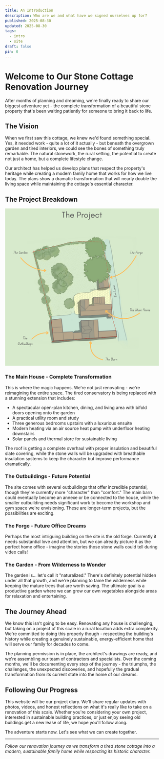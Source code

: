 ```yaml
---
title: An Introduction
description: Who are we and what have we signed ourselves up for?
published: 2025-08-30
updated: 2025-08-30
tags:
  - intro
  - site
draft: false
pin: 0
---
```


# Welcome to Our Stone Cottage Renovation Journey

After months of planning and dreaming, we're finally ready to share our biggest adventure yet - the complete transformation of a beautiful stone property that's been waiting patiently for someone to bring it back to life.

## The Vision

When we first saw this cottage, we knew we'd found something special. Yes, it needed work - quite a lot of it actually - but beneath the overgrown garden and tired interiors, we could see the bones of something truly remarkable. The natural stonework, the rural setting, the potential to create not just a home, but a complete lifestyle change.

Our architect has helped us develop plans that respect the property's heritage while creating a modern family home that works for how we live today. The plans show a dramatic transformation that will nearly double the living space while maintaining the cottage's essential character.

## The Project Breakdown

![The Lane 2](../../../assets/images/The%20Lane%202.jpg)

### The Main House - Complete Transformation

This is where the magic happens. We're not just renovating - we're reimagining the entire space. The tired conservatory is being replaced with a stunning extension that includes:

- A spectacular open-plan kitchen, dining, and living area with bifold doors opening onto the garden
- A practical utility room and study
- Three generous bedrooms upstairs with a luxurious ensuite
- Modern heating via an air source heat pump with underfloor heating downstairs
- Solar panels and thermal store for sustainable living

The roof is getting a complete overhaul with proper insulation and beautiful slate covering, while the stone walls will be upgraded with breathable insulation systems to keep the character but improve performance dramatically.

### The Outbuildings - Future Potential

The site comes with several outbuildings that offer incredible potential, though they're currently more "character" than "comfort." The main barn could eventually become an annexe or be connected to the house, while the smaller outbuilding needs significant work to become the workshop and gym space we're envisioning. These are longer-term projects, but the possibilities are exciting.

### The Forge - Future Office Dreams

Perhaps the most intriguing building on the site is the old forge. Currently it needs substantial love and attention, but we can already picture it as the perfect home office - imagine the stories those stone walls could tell during video calls!

### The Garden - From Wilderness to Wonder

The garden is... let's call it "naturalized." There's definitely potential hidden under all that growth, and we're planning to tame the wilderness while keeping the mature trees that are worth saving. The ultimate goal is a productive garden where we can grow our own vegetables alongside areas for relaxation and entertaining.

## The Journey Ahead

We know this isn't going to be easy. Renovating any house is challenging, but taking on a project of this scale in a rural location adds extra complexity. We're committed to doing this properly though - respecting the building's history while creating a genuinely sustainable, energy-efficient home that will serve our family for decades to come.

The planning permission is in place, the architect's drawings are ready, and we're assembling our team of contractors and specialists. Over the coming months, we'll be documenting every step of the journey - the triumphs, the challenges, the unexpected discoveries, and hopefully the gradual transformation from its current state into the home of our dreams.

## Following Our Progress

This website will be our project diary. We'll share regular updates with photos, videos, and honest reflections on what it's really like to take on a renovation of this scale. Whether you're considering your own project, interested in sustainable building practices, or just enjoy seeing old buildings get a new lease of life, we hope you'll follow along.

The adventure starts now. Let's see what we can create together.

---

_Follow our renovation journey as we transform a tired stone cottage into a modern, sustainable family home while respecting its historic character._
